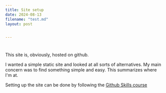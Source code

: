 ```yaml
---
title: Site setup
date: 2024-08-13
filename: "test.md"
layout: post


---
```

# 

This site is, obviously, hosted on github. 

I wanted a simple static site and looked at all sorts of alternatives. My main concern was to find something simple and easy. This summarizes where I'm at.

Setting up the site can be done by following the [Github Skills course](https://github.com/skills/github-pages)
